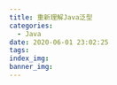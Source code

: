 ```yaml
---
title: 重新理解Java泛型
categories:
  - Java
date: 2020-06-01 23:02:25
tags:
index_img:
banner_img:
---
```

